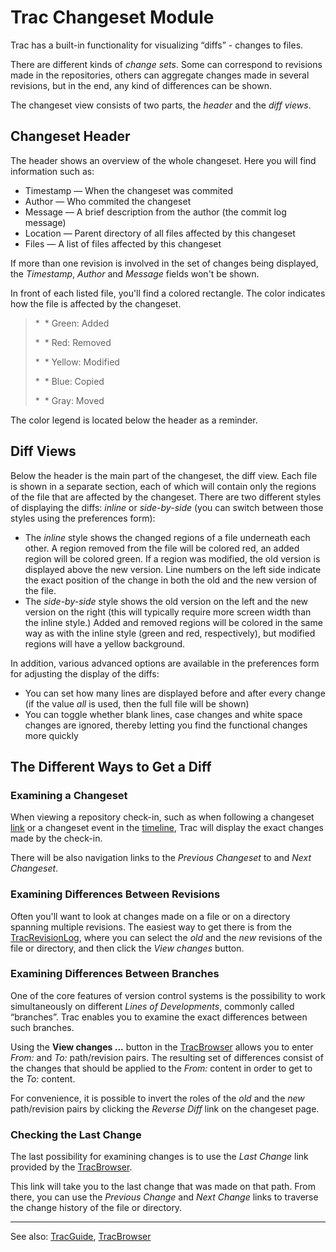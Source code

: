 # Trac Changeset Module






Trac has a built-in functionality for visualizing “diffs” - changes to files.



There are different kinds of *change sets*. 
Some can correspond to revisions made in the repositories,
others can aggregate changes made in several revisions, 
but in the end, any kind of differences can be shown.



The changeset view consists of two parts, the *header* 
and the *diff views*.


## Changeset Header



The header shows an overview of the whole changeset.
Here you will find information such as:


- Timestamp — When the changeset was commited
- Author — Who commited the changeset
- Message — A brief description from the author (the commit log message)
- Location — Parent directory of all files affected by this changeset
- Files — A list of files affected by this changeset


If more than one revision is involved in the set of changes being
displayed, the *Timestamp*, *Author* and *Message* fields 
won't be shown.



In front of each listed file, you'll find  a colored rectangle. The color
indicates how the file is affected by the changeset.
 


>
>
> *  * Green: Added 
>
> *  * Red: Removed 
>
> *  * Yellow: Modified 
>
> *  * Blue: Copied 
>
> *  * Gray: Moved 
>
>


The color legend is located below the header as a reminder.


## Diff Views



Below the header is the main part of the changeset, the diff view. Each file is shown in a separate section, each of which will contain only the regions of the file that are affected by the changeset. There are two different styles of displaying the diffs: *inline* or *side-by-side* (you can switch between those styles using the preferences form):


- The *inline* style shows the changed regions of a file underneath each other. A region removed from the file will be colored red, an added region will be colored green. If a region was modified, the old version is displayed above the new version. Line numbers on the left side indicate the exact position of the change in both the old and the new version of the file.
- The *side-by-side* style shows the old version on the left and the new version on the right (this will typically require more screen width than the inline style.) Added and removed regions will be colored in the same way as with the inline style (green and red, respectively), but modified regions will have a yellow background.


In addition, various advanced options are available in the preferences form for adjusting the display of the diffs:


- You can set how many lines are displayed before and after every change
  (if the value *all* is used, then the full file will be shown)
- You can toggle whether blank lines, case changes and white space changes are ignored, thereby letting you find the functional changes more quickly

## The Different Ways to Get a Diff


### Examining a Changeset



When viewing a repository check-in, such as when following a
changeset [link](trac-links) or a changeset event in the 
[timeline](trac-timeline), Trac will display the exact changes
made by the check-in.



There will be also navigation links to the *Previous Changeset*
to and *Next Changeset*.


### Examining Differences Between Revisions



Often you'll want to look at changes made on a file 
or on a directory spanning multiple revisions. The easiest way
to get there is from the [TracRevisionLog](trac-revision-log), where you can select
the *old* and the *new* revisions of the file or directory, and
then click the *View changes* button.


### Examining Differences Between Branches



One of the core features of version control systems is the possibility
to work simultaneously on different *Lines of Developments*, commonly
called “branches”. Trac enables you to examine the exact differences
between such branches.



Using the **View changes ...** button in the [TracBrowser](trac-browser) allows you to enter
*From:* and *To:* path/revision pairs. The resulting set of differences consist
of the changes that should be applied to the *From:* content in order
to get to the *To:* content.



For convenience, it is possible to invert the roles of the *old* and the *new*
path/revision pairs by clicking the *Reverse Diff* link on the changeset page.


### Checking the Last Change



The last possibility for examining changes is to use the *Last Change*
link provided by the [TracBrowser](trac-browser).



This link will take you to the last change that was made on that path.
From there, you can use the *Previous Change* and *Next Change* links
to traverse the change history of the file or directory.


---



See also: [TracGuide](trac-guide), [TracBrowser](trac-browser)


